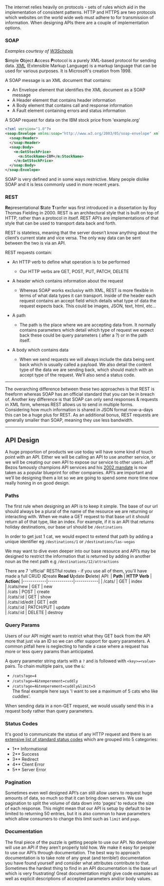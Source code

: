 The internet relies heavily on protocols - sets of rules which aid in the implementation of consistent patterns. HTTP and HTTPS are two protocols which websites on the world wide web must adhere to for transmission of information. When designing APIs there are a couple of implementation options.

### SOAP
*Examples courtesy of [W3Schools](https://www.w3schools.com/xml/xml_soap.asp)*

**S**imple **O**bject **A**ccess **P**rotocol is a purely XML-based protocol for sending data.
[XML](https://www.w3.org/standards/xml/core) (Extensible Markup Language) is a markup language that can be used for various purposes. It is Microsoft's creation from 1998.

A SOAP message is an XML document that contains:
- An Envelope element that identifies the XML document as a SOAP message
- A Header element that contains header information
- A Body element that contains call and response information
- A Fault element containing errors and status information

A SOAP request for data on the IBM stock price from 'example.org'
```xml
<?xml version="1.0"?>
<soap:Envelope xmlns:soap="http://www.w3.org/2003/05/soap-envelope" xmlns:m="http://www.example.org">
  <soap:Header>
  </soap:Header>
  <soap:Body>
    <m:GetStockPrice>
      <m:StockName>IBM</m:StockName>
    </m:GetStockPrice>
  </soap:Body>
</soap:Envelope>
```
SOAP is very defined and in some ways restrictive. Many people dislike SOAP and it is less commonly used in more recent years.


### REST
**Re**presentational **S**tate **T**ranfer was first introduced in a dissertation by Roy Thomas Fielding in 2000. REST is an architectural style that is built on top of HTTP, rather than a protocol in itself. REST API’s are implementations of that style that can be used to transport data back and forth.

REST is stateless, meaning that the server doesn’t know anything about the client’s current state and vice versa. The only way data can be sent between the two is via an API.

REST requests contain:
- An HTTP verb to define what operation is to be performed
    - Our HTTP verbs are GET, POST, PUT, PATCH, DELETE

- A header which contains information about the request
    - Whereas SOAP works exclusivy with XML, REST is more flexible in terms of what data types it can transport. Inside of the header each request contains an accept field which details what type of data the request expects back. This could be images, JSON, text, html, etc…

- A path
    - The path is the place where we are accepting data from. It normally contains parameters which detail which type of request we expect back these could be query parameters ( after a ?) or in the path itself.
  
- A body which contains data
    - When we send requests we will always include the data being sent back which is usually called a payload. We also detail the content type of the data we are sending back, which should match with an accept type of the request. We’ll also send a status code. 

***

The overarching difference between these two approaches is that REST is freeform whereas SOAP has an official standard that you can be in breach of. Another key difference is that SOAP can only send responses & requests in XML form, whereas REST allows us to send in multiple forms. Considering how much information is shared in JSON format now-a-days this can be a huge plus for REST. As an additional bonus, REST requests are generally smaller than SOAP, meaning they use less bandwidth.

***

## API Design
A huge proportion of products we use today will have some kind of touch point with an API. Either we will be calling an API to use another service, or we will be creating our own API to expose our service to other users. Jeff Bezos famously champions API services and his [2002 mandate](https://homepages.dcc.ufmg.br/~mtov/pmcc/modularization.pdf) is now taken as a popular blueprint for other companies. API’s are important and we’ll be designing them a lot so we are going to spend some more time now really honing in on good design.


### Paths
The first rule when designing an API is to keep it simple. The base of our url should always be a plural of the name of the resource we are returning or interacting with. When we make a GET request to that base url it should return all of that type, like an index. For example, if it is an API that returns holiday destinations, our base url should be `/destinations`

In order to get just 1 cat, we would expect to extend that path by adding a unique identifier eg `/destinations/1` or `/destinations/las-vegas`

We may want to dive even deeper into our base resource and API’s may be designed to restrict the information that is returned by adding in another noun as the next path e.g `/destinations/12/attractions`

There are 7 'official' RESTful routes - if you use all of them, you'll have made a full CRUD (**C**reate **Read** **U**pdate **D**elete) API:
| **Path** | **HTTP Verb** |  **Action**|
|------------|-------------|------------|
| /cats/         | GET       | index  
| /cats/new      | GET       | new   
| /cats          | POST      | create   
| /cats/:id      | GET       | show       
| /cats/:id/edit | GET       | edit       
| /cats/:id      | PATCH/PUT | update    
| /cats/:id      | DELETE    | destroy  


### Query Params
Users of our API might want to restrict what they GET back from the API more that just via an ID so we can offer support for query parameters. A common pitfall here is neglecting to handle a case where a request has more or less query params than anticipated.

A query parameter string starts with a `?` and is followed with `<key>=<value>` pairs. To chain multiple pairs, use the `&`:
- `/cats?age=4`
- `/cats?age=4&temperement=cuddly`
- `/cats?age=4&temperement=cuddly&limit=5` \
The final example here says 'I want to see a maximum of 5 cats who like cuddles'.

When sending data in a non-GET request, we would usually send this in a request body rather than query parameters.

### Status Codes
It's good to communicate the status of any HTTP request and there is an [extensive list of standard status codes](https://www.restapitutorial.com/httpstatuscodes.html) which are grouped into 5 categories:
- 1** Informational
- 2** Success
- 3** Redirect
- 4** Client Error
- 5** Server Error

### Pagination
Sometimes even well designed API’s can still allow users to request huge amounts of data, so much so that it can bring down servers. We use pagination to split the volume of data down into ‘pages’ to reduce the size of each response. This might mean that our API is setup by default to be limited to returning 50 entries, but it is also common to have parameters which allow consumers to change this limit such as `limit` and `page`.

### Documentation
The final piece of the puzzle is getting people to use our API. No developer will use an API if they aren’t properly told how. We make it easy for people to use our API’s through documentation. The best way to approach documentation is to take note of any great (and terrible!) documentation you have found yourself and consider what attributes contribute to that. Sometimes the hardest thing to find in an API documentation is the base url which is very frustrating! Great documentation might give code examples as well as explicit descriptions of accepted parameters and/or body values.
